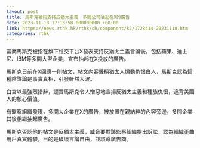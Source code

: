 ```yaml
---
layout: post
title: 馬斯克被指支持反猶太主義　多間公司抽起在X的廣告
date: 2023-11-18 17:13:58.000000000 +08:00
link: https://news.rthk.hk/rthk/ch/component/k2/1728414-20231118.htm
categories: rthk
---
```


富商馬斯克被指在旗下社交平台X發表支持反猶太主義言論後，包括蘋果、迪士尼、IBM等多間大型企業，宣布抽起在X投放的廣告。

馬斯克日前在X回應一則帖文，帖文內容聲稱猶太人煽動仇恨白人，馬斯克認為這種陰謀論是事實真相，引發軒然大波。

白宮以最強烈措辭，譴責馬斯克令人憎惡地宣揚反猶太主義和種族仇恨，違背美國人的核心價值。

有監察組織發現，多間大企業在X的廣告，被放置在親納粹的內容旁邊，多間企業其後相繼抽起廣告。

馬斯克否認他的帖文是反猶太主義，威脅要對該監察組織提出訴訟，認為組織歪曲用戶真實體驗，目的是破壞言論自由，並誤導廣告商。
